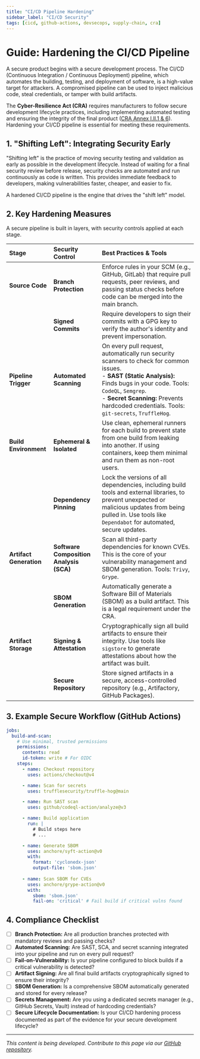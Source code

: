 ```yaml
---
title: "CI/CD Pipeline Hardening"
sidebar_label: "CI/CD Security"
tags: [cicd, github-actions, devsecops, supply-chain, cra]
---
```

# Guide: Hardening the CI/CD Pipeline

A secure product begins with a secure development process. The CI/CD (Continuous Integration / Continuous Deployment) pipeline, which automates the building, testing, and deployment of software, is a high-value target for attackers. A compromised pipeline can be used to inject malicious code, steal credentials, or tamper with build artifacts.

The **Cyber-Resilience Act (CRA)** requires manufacturers to follow secure development lifecycle practices, including implementing automated testing and ensuring the integrity of the final product ([CRA Annex I.II.1 & 6][cra_annexI_partII]). Hardening your CI/CD pipeline is essential for meeting these requirements.

## 1. "Shifting Left": Integrating Security Early

"Shifting left" is the practice of moving security testing and validation as early as possible in the development lifecycle. Instead of waiting for a final security review before release, security checks are automated and run continuously as code is written. This provides immediate feedback to developers, making vulnerabilities faster, cheaper, and easier to fix.

A hardened CI/CD pipeline is the engine that drives the "shift left" model.

## 2. Key Hardening Measures

A secure pipeline is built in layers, with security controls applied at each stage.

| Stage | Security Control | Best Practices & Tools |
| :--- | :--- | :--- |
| **Source Code** | **Branch Protection** | Enforce rules in your SCM (e.g., GitHub, GitLab) that require pull requests, peer reviews, and passing status checks before code can be merged into the main branch. |
| | **Signed Commits** | Require developers to sign their commits with a GPG key to verify the author's identity and prevent impersonation. |
| **Pipeline Trigger** | **Automated Scanning** | On every pull request, automatically run security scanners to check for common issues. <br/>- **SAST (Static Analysis):** Finds bugs in your code. Tools: `CodeQL`, `Semgrep`. <br/>- **Secret Scanning:** Prevents hardcoded credentials. Tools: `git-secrets`, `TruffleHog`. |
| **Build Environment** | **Ephemeral & Isolated** | Use clean, ephemeral runners for each build to prevent state from one build from leaking into another. If using containers, keep them minimal and run them as non-root users. |
| | **Dependency Pinning** | Lock the versions of all dependencies, including build tools and external libraries, to prevent unexpected or malicious updates from being pulled in. Use tools like `Dependabot` for automated, secure updates. |
| **Artifact Generation**| **Software Composition Analysis (SCA)** | Scan all third-party dependencies for known CVEs. This is the core of your vulnerability management and SBOM generation. Tools: `Trivy`, `Grype`. |
| | **SBOM Generation** | Automatically generate a Software Bill of Materials (SBOM) as a build artifact. This is a legal requirement under the CRA. |
| **Artifact Storage**| **Signing & Attestation** | Cryptographically sign all build artifacts to ensure their integrity. Use tools like `sigstore` to generate attestations about how the artifact was built. |
| | **Secure Repository** | Store signed artifacts in a secure, access-controlled repository (e.g., Artifactory, GitHub Packages). |

## 3. Example Secure Workflow (GitHub Actions)

```yaml
jobs:
  build-and-scan:
    # Use minimal, trusted permissions
    permissions:
      contents: read
      id-token: write # For OIDC
    steps:
      - name: Checkout repository
        uses: actions/checkout@v4

      - name: Scan for secrets
        uses: trufflesecurity/truffle-hog@main

      - name: Run SAST scan
        uses: github/codeql-action/analyze@v3

      - name: Build application
        run: |
          # Build steps here
          # ...

      - name: Generate SBOM
        uses: anchore/syft-action@v0
        with:
          format: 'cyclonedx-json'
          output-file: 'sbom.json'
      
      - name: Scan SBOM for CVEs
        uses: anchore/grype-action@v0
        with:
          sbom: 'sbom.json'
          fail-on: 'critical' # Fail build if critical vulns found
```

## 4. Compliance Checklist

- [ ] **Branch Protection:** Are all production branches protected with mandatory reviews and passing checks?
- [ ] **Automated Scanning:** Are SAST, SCA, and secret scanning integrated into your pipeline and run on every pull request?
- [ ] **Fail-on-Vulnerability:** Is your pipeline configured to block builds if a critical vulnerability is detected?
- [ ] **Artifact Signing:** Are all final build artifacts cryptographically signed to ensure their integrity?
- [ ] **SBOM Generation:** Is a comprehensive SBOM automatically generated and stored for every release?
- [ ] **Secrets Management:** Are you using a dedicated secrets manager (e.g., GitHub Secrets, Vault) instead of hardcoding credentials?
- [ ] **Secure Lifecycle Documentation:** Is your CI/CD hardening process documented as part of the evidence for your secure development lifecycle?

---

*This content is being developed. Contribute to this page via our [GitHub repository](https://github.com/sbd-community/handbook).*

<!-- Shared links -->
[cra_annexI_partII]: /docs/standards/cra-overview#annex-i-benchmarks "CRA Annex I, Part II – Vulnerability handling requirements"
[cra_annexI]: /docs/standards/cra-overview#annex-i-benchmarks "CRA Annex I – Essential cybersecurity requirements" 